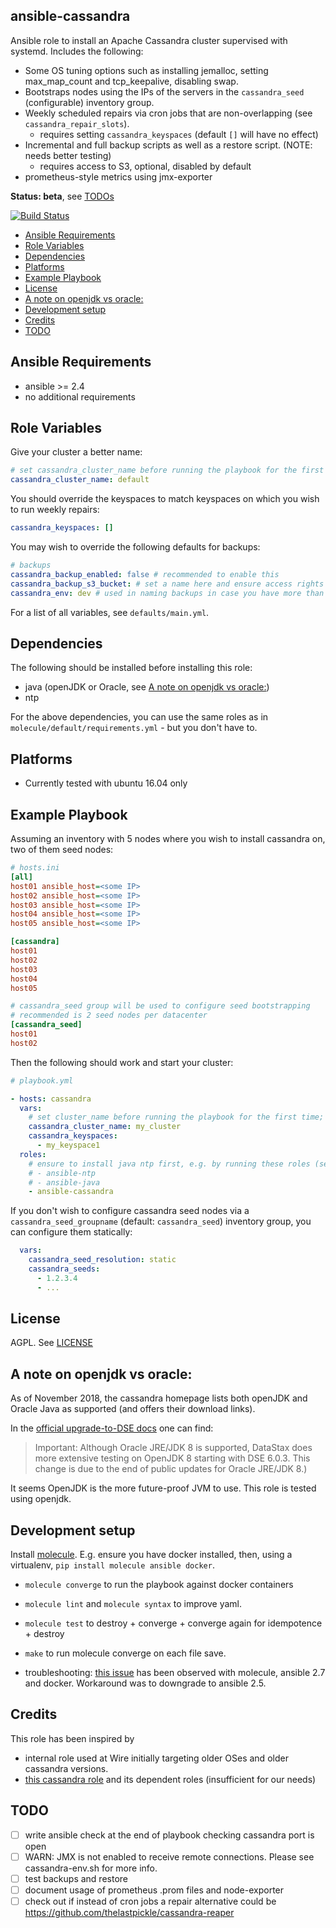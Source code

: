 ## ansible-cassandra

Ansible role to install an Apache Cassandra cluster supervised with systemd. Includes the following:

* Some OS tuning options such as installing jemalloc, setting max_map_count and tcp_keepalive, disabling swap.
* Bootstraps nodes using the IPs of the servers in the `cassandra_seed` (configurable) inventory group.
* Weekly scheduled repairs via cron jobs that are non-overlapping (see `cassandra_repair_slots`).
    * requires setting `cassandra_keyspaces` (default `[]` will have no effect)
* Incremental and full backup scripts as well as a restore script. (NOTE: needs better testing)
    * requires access to S3, optional, disabled by default
* prometheus-style metrics using jmx-exporter

**Status: beta**, see [TODOs](#todo)

[![Build Status](https://travis-ci.org/wireapp/ansible-cassandra.svg?branch=master)](https://travis-ci.org/wireapp/ansible-cassandra)

<!-- vim-markdown-toc GFM -->

* [Ansible Requirements](#ansible-requirements)
* [Role Variables](#role-variables)
* [Dependencies](#dependencies)
* [Platforms](#platforms)
* [Example Playbook](#example-playbook)
* [License](#license)
* [A note on openjdk vs oracle:](#a-note-on-openjdk-vs-oracle)
* [Development setup](#development-setup)
* [Credits](#credits)
* [TODO](#todo)

<!-- vim-markdown-toc -->

## Ansible Requirements

- ansible >= 2.4
- no additional requirements

## Role Variables

Give your cluster a better name:

```yaml
# set cassandra_cluster_name before running the playbook for the first time; never change it afterwards
cassandra_cluster_name: default
```

You should override the keyspaces to match keyspaces on which you wish to run weekly repairs:

```yaml
cassandra_keyspaces: []
```

You may wish to override the following defaults for backups:

```yaml
# backups
cassandra_backup_enabled: false # recommended to enable this
cassandra_backup_s3_bucket: # set a name here and ensure access rights to an S3 bucket
cassandra_env: dev # used in naming backups in case you have more than one environment (e.g. production, staging, ...)
```

For a list of all variables, see `defaults/main.yml`.

## Dependencies

The following should be installed before installing this role:

- java (openJDK or Oracle, see [A note on openjdk vs oracle:](#a-note-on-openjdk-vs-oracle))
- ntp

For the above dependencies, you can use the same roles as in `molecule/default/requirements.yml` - but you don't have to.

## Platforms

- Currently tested with ubuntu 16.04 only

## Example Playbook

Assuming an inventory with 5 nodes where you wish to install cassandra on, two of them seed nodes:

```ini
# hosts.ini
[all]
host01 ansible_host=<some IP>
host02 ansible_host=<some IP>
host03 ansible_host=<some IP>
host04 ansible_host=<some IP>
host05 ansible_host=<some IP>

[cassandra]
host01
host02
host03
host04
host05

# cassandra_seed group will be used to configure seed bootstrapping
# recommended is 2 seed nodes per datacenter
[cassandra_seed]
host01
host02
```

Then the following should work and start your cluster:

```yaml
# playbook.yml

- hosts: cassandra
  vars:
    # set cluster_name before running the playbook for the first time; never change it afterwards
    cassandra_cluster_name: my_cluster
    cassandra_keyspaces:
      - my_keyspace1
  roles:
    # ensure to install java ntp first, e.g. by running these roles (see Dependencies section):
    # - ansible-ntp
    # - ansible-java
    - ansible-cassandra
```

If you don't wish to configure cassandra seed nodes via a `cassandra_seed_groupname` (default: `cassandra_seed`) inventory group, you can configure them statically:

```yaml
  vars:
    cassandra_seed_resolution: static
    cassandra_seeds:
      - 1.2.3.4
      - ...
```

## License

AGPL. See [LICENSE](LICENSE)

## A note on openjdk vs oracle:

As of November 2018, the cassandra homepage lists both openJDK and Oracle Java as supported (and offers their download links).

In the [official upgrade-to-DSE docs](https://docs.datastax.com/en/pdf/upgrade.pdf) one can find:

> Important:
> Although Oracle JRE/JDK 8 is supported, DataStax does more
> extensive testing on OpenJDK 8 starting with DSE 6.0.3. This change is due to the
> end of public updates for Oracle JRE/JDK 8.)

It seems OpenJDK is the more future-proof JVM to use. This role is tested using openjdk.

## Development setup

Install [molecule](https://github.com/ansible/molecule). E.g. ensure you have docker installed, then, using a virtualenv, `pip install molecule ansible docker`.

* `molecule converge` to run the playbook against docker containers
* `molecule lint` and `molecule syntax` to improve yaml.
* `molecule test` to destroy + converge + converge again for idempotence + destroy
* `make` to run molecule converge on each file save.

* troubleshooting: [this issue](https://github.com/ansible/ansible/issues/43884) has been observed with molecule, ansible 2.7 and docker. Workaround was to downgrade to ansible 2.5.

## Credits

This role has been inspired by

* internal role used at Wire initially targeting older OSes and older cassandra versions.
* [this cassandra role](https://github.com/andrewrothstein/ansible-cassandra-cluster) and its dependent roles (insufficient for our needs)

## TODO

* [ ] write ansible check at the end of playbook checking cassandra port is open
* [ ] WARN: JMX is not enabled to receive remote connections. Please see cassandra-env.sh for more info.
* [ ] test backups and restore
* [ ] document usage of prometheus .prom files and node-exporter
* [ ] check out if instead of cron jobs a repair alternative could be https://github.com/thelastpickle/cassandra-reaper
